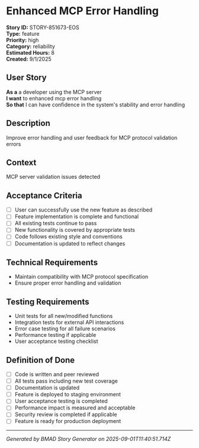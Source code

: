 # Enhanced MCP Error Handling

**Story ID:** STORY-851673-EOS  
**Type:** feature  
**Priority:** high  
**Category:** reliability  
**Estimated Hours:** 8  
**Created:** 9/1/2025

## User Story

**As a** a developer using the MCP server  
**I want** to enhanced mcp error handling  
**So that** I can have confidence in the system's stability and error handling

## Description

Improve error handling and user feedback for MCP protocol validation errors

## Context

MCP server validation issues detected

## Acceptance Criteria

- [ ] User can successfully use the new feature as described
- [ ] Feature implementation is complete and functional
- [ ] All existing tests continue to pass
- [ ] New functionality is covered by appropriate tests
- [ ] Code follows existing style and conventions
- [ ] Documentation is updated to reflect changes

## Technical Requirements

- Maintain compatibility with MCP protocol specification
- Ensure proper error handling and validation

## Testing Requirements

- Unit tests for all new/modified functions
- Integration tests for external API interactions
- Error case testing for all failure scenarios
- Performance testing if applicable
- User acceptance testing checklist

## Definition of Done

- [ ] Code is written and peer reviewed
- [ ] All tests pass including new test coverage
- [ ] Documentation is updated
- [ ] Feature is deployed to staging environment
- [ ] User acceptance testing is completed
- [ ] Performance impact is measured and acceptable
- [ ] Security review is completed if applicable
- [ ] Feature is ready for production deployment

---

*Generated by BMAD Story Generator on 2025-09-01T11:40:51.714Z*
